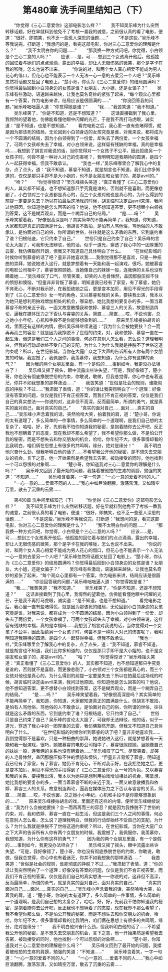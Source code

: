 # 　　第480章 洗手间里结知己（下）
　　“你觉得《三心二意爱你》这部电影怎么样？”
　　我不知吴乐峰为什么突然转移话题，好在早就料到他免不了考核一番我的诚意，之前很认真的看了电影，便道：“很好，即搞笑，也不乏一些惹人深思的话题……”
　　“不是这些，”吴乐峰不等我说完，打断道：“我想问的是，看完这部电影，你对三心二意爱你的理解是什么？”
　　“我不太明白你的问题……”
　　“那我换一种方式问吧，你觉得，小白领是个三心二意的人吗？”
　　应该……是，可……想到三个女孩离开他后，他孤独的回忆着与她们的点点滴滴，露出的幸福，却让人无限伤感的微笑，那个是字卡在我的喉咙，怎么也说不出来。
　　“你说的对，和两个女人真心相爱不能成为男人花心的借口，但花心也不能表示一个人无法一心一意的去爱另一个人吧？”吴乐峰忽然将话题又扯回了电影上，“楚小哥，你认为《三心二意爱你》的结局圆满吗？你觉得最后回到小白领身边的女孩是谁？女朋友，大小姐，还是女骗子？”
　　吴乐峰有些激动，语速越来越快，让我也莫名奇妙的紧张了起来，“每个观众心里都有一个答案，作为电影来讲，结局应该是很圆满的……”
　　“你没回答我的问题，”吴乐峰咄咄逼人道：“你觉得她是谁？”
　　“我……”我苦笑道：“我不知道。”
　　吴乐峰笑了，“你是不知道，还是不想知道？”
　　这话直接戳到了我心里，我愕然的望着他，仿佛能看懂他眼中闪耀的光芒，于是我不再打马虎眼，诚实道：“是不知道，也是不想知道。”
　　看完电影之后，我心里一直有些堵得慌，就是因为那该死的结局，无论回到小白领身边的女孩究竟是谁，对我来说，都将成为一个不圆满的结局，因为小白领得到了一份爱，却失去了两份爱，一个女孩幸福了，可两个女孩却失去了幸福，对小白领来说，这样留有残缺的幸福，真的是幸福吗……我想到了胡言对我说的话，当你觉得对一个女孩子不公平，因此拒绝另一个女孩子时，何尝不是一种对人对己的伤害呢？，我明明知道我期待的圆满，是四个人一起获得幸福，但我不敢承认。
　　“我也一样，”吴乐峰哪里会了解我心中的复杂，点了点头，道：“我不知道，慕睿不知道，就是胡言也不知道，我们比你多知道的，仅仅是那只手即不是大小姐的，也不是女朋友和女骗子的，那是avril的。”
　　“哈？”
　　“你觉得惊讶？”吴乐峰摇头笑道：“真正看懂了《三心二意爱你》的人，其实都不知道，也不想知道那只手究竟是谁的，否则就不是喜剧，而更像悲剧了，小白领对三个女孩都是真心的，而三个女孩对他也是真心的，为什么得到的前提一定要是失去？所以在拍最后这场戏的时候，胡言临时决定由avril来演，我问过他原因，你知道他是怎么回答的吗？他说，他不想知道答案，更不想替小白领找到答案，这不是糊弄观众，而是一个糊弄自己的结局。”
　　“是……吗？”
　　吴乐峰笑望着我，“好像很高深是吗？其实简单的不能再简单了，我知道，你知道，大家都知道真正的圆满是什么，但胡言不敢拍，是怕有人骂他俗，骂他俗的人不敢承认，是怕面对自己的俗，你所谓的世俗，往往就是这么矛盾的东西，它到底约束了谁？归根结底，它只约束了自己。”
　　世俗只是自己约束了自己？吴乐峰的言论太大胆了，可我却无法辩驳，他的话，似乎一道光，穿透了我心中的一团厚重的云雾，我仿佛豁然开朗，但我又不知道自己具体明白了什么。
　　“在世纪影城的时候你听到慕睿的话了吧？童非非她喜欢我……我倒觉得那不是喜欢，只是一种扭曲的崇拜，她说她进入这行，就是梦想着有一天能和我一起演戏，很巧，她被慕睿的电影公司相中了，慕睿很照顾她，当她像自己的妹妹一般，连我俩的关系也没有瞒着她……”吴乐峰叹了口气，尽管笑着，却笑的人毛骨悚然，盖因那股压抑不住的愤怒和懊恼，“但童非非背叛了慕睿，明知道我已经有了家室，有了慕睿，她仍不肯死心，不断对我示好，在我拒绝她之后，更是变本加厉，用见不得光的手段得到了《三心二意爱你》女一号的角色，又以慕睿和我的关系，要挟我出演，我本以为她只是想利用拍戏增加相处的机会，哪呈想，她比我想的要复杂的多，一面当着慕睿不断的亲近于我，一面又故意散播我和依婷、慕睿三人的关系，故意制造舆论，逼我在媒体压力之下否认与睿睿的关系，简直……简直……哎，不说也罢，总之她小小年纪，心机和手段不是你能够想象到的……”
　　原来吴乐峰接拍胡言的戏，里面还有这样的内情，便听吴乐峰继续说道：“我为什么会被她要挟？会一而再再而三的容忍？就是因为我挣脱不了世俗的约束，对，我和依婷、慕睿一直在一起生活，但这是我们三个人之间的事情，何必在意别人怎么看，怎么说？道理我明白，但我的行动却始终不受自己的支配，为什么？为什么我就是挣脱不了世俗这道约束呢？所以，在世纪影城，当你在大庭广众之下大声的告诉所有人你有两个女朋友的时候，我震撼了，我佩服你，我羡慕你，我想知道，为什么你有这样的勇气？”
　　因为我的两个女朋友里面，有一个是假的……事到如今，我更没办法坦白了！
　　吴乐峰又摇了摇头，眼中流露出些许失望，“可是，我好像错了，楚小哥，你也没有彻底挣脱世俗的约束，你敢说，敢做，但我总觉得，你心中也有着迷茫，你并不如我想象的那样潇洒……”
　　我苦笑道：“世俗是社会的规则，谁能彻底的挣脱？不过……”我肃起了表情，道：“你的话让我突然明白了一个道理：好像没有答案的问题，仅仅是我们不肯正视答案，而我们不肯正视的答案，仅仅是我们自己的真实想法——你说的对，这非但不高深，反而最简单，所谓的勇气，就是真实的面对自己，面对真实的自己。”
　　“真实的面对自己……面对……真实的自己……”吴乐峰小声念着我的话，突然哈哈大笑，拍着我的肩，道：“楚小哥，你说的太有道理了，多么简单的一件事情，多么简单的一个道理啊，是我们自己想的太复杂了，哈哈，好，好，先前我不怕你知道我的秘密，是抱着随你去公开吧，反正我也不想瞒着了的态度，现在我却不那么希望了，我不希望你那么做，不是怕公开我的秘密，而是不想失去和你交朋友的机会，哈哈，你年纪不大，很多事情却看的比我明白，咱们俩在思想上有很多的共鸣啊，缘分，绝对是缘分！”
　　我不明白他兴奋什么劲，但我听明白他的话了……不希望我公开他的秘密，是不想失去交朋友的机会，言下之意，他一开始果然是希望我去告密，被动接受的同时，他也找到一个可以怨恨的对象啊……
　　“楚小哥，你知道我对三心二意爱你的理解是什么吗？”
　　吴乐峰又回到了最开始的问题，我揉着被他拍的生疼的肩膀，勉强的笑道：“不知道……”
　　吴乐峰含着笑，一字一句道：“一心一意的爱着不同的人。”
　　“一心一意的……爱着不同的人……”我心中如巨浪翻腾，激荡澎湃，又如晴空万里，散去了沉重的云雾……

　　第480章 洗手间里结知己（下）
　　“你觉得《三心二意爱你》这部电影怎么样？”
　　我不知吴乐峰为什么突然转移话题，好在早就料到他免不了考核一番我的诚意，之前很认真的看了电影，便道：“很好，即搞笑，也不乏一些惹人深思的话题……”
　　“不是这些，”吴乐峰不等我说完，打断道：“我想问的是，看完这部电影，你对三心二意爱你的理解是什么？”
　　“我不太明白你的问题……”
　　“那我换一种方式问吧，你觉得，小白领是个三心二意的人吗？”
　　应该……是，可……想到三个女孩离开他后，他孤独的回忆着与她们的点点滴滴，露出的幸福，却让人无限伤感的微笑，那个是字卡在我的喉咙，怎么也说不出来。
　　“你说的对，和两个女人真心相爱不能成为男人花心的借口，但花心也不能表示一个人无法一心一意的去爱另一个人吧？”吴乐峰忽然将话题又扯回了电影上，“楚小哥，你认为《三心二意爱你》的结局圆满吗？你觉得最后回到小白领身边的女孩是谁？女朋友，大小姐，还是女骗子？”
　　吴乐峰有些激动，语速越来越快，让我也莫名奇妙的紧张了起来，“每个观众心里都有一个答案，作为电影来讲，结局应该是很圆满的……”
　　“你没回答我的问题，”吴乐峰咄咄逼人道：“你觉得她是谁？”
　　“我……”我苦笑道：“我不知道。”
　　吴乐峰笑了，“你是不知道，还是不想知道？”
　　这话直接戳到了我心里，我愕然的望着他，仿佛能看懂他眼中闪耀的光芒，于是我不再打马虎眼，诚实道：“是不知道，也是不想知道。”
　　看完电影之后，我心里一直有些堵得慌，就是因为那该死的结局，无论回到小白领身边的女孩究竟是谁，对我来说，都将成为一个不圆满的结局，因为小白领得到了一份爱，却失去了两份爱，一个女孩幸福了，可两个女孩却失去了幸福，对小白领来说，这样留有残缺的幸福，真的是幸福吗……我想到了胡言对我说的话，当你觉得对一个女孩子不公平，因此拒绝另一个女孩子时，何尝不是一种对人对己的伤害呢？，我明明知道我期待的圆满，是四个人一起获得幸福，但我不敢承认。
　　“我也一样，”吴乐峰哪里会了解我心中的复杂，点了点头，道：“我不知道，慕睿不知道，就是胡言也不知道，我们比你多知道的，仅仅是那只手即不是大小姐的，也不是女朋友和女骗子的，那是avril的。”
　　“哈？”
　　“你觉得惊讶？”吴乐峰摇头笑道：“真正看懂了《三心二意爱你》的人，其实都不知道，也不想知道那只手究竟是谁的，否则就不是喜剧，而更像悲剧了，小白领对三个女孩都是真心的，而三个女孩对他也是真心的，为什么得到的前提一定要是失去？所以在拍最后这场戏的时候，胡言临时决定由avril来演，我问过他原因，你知道他是怎么回答的吗？他说，他不想知道答案，更不想替小白领找到答案，这不是糊弄观众，而是一个糊弄自己的结局。”
　　“是……吗？”
　　吴乐峰笑望着我，“好像很高深是吗？其实简单的不能再简单了，我知道，你知道，大家都知道真正的圆满是什么，但胡言不敢拍，是怕有人骂他俗，骂他俗的人不敢承认，是怕面对自己的俗，你所谓的世俗，往往就是这么矛盾的东西，它到底约束了谁？归根结底，它只约束了自己。”
　　世俗只是自己约束了自己？吴乐峰的言论太大胆了，可我却无法辩驳，他的话，似乎一道光，穿透了我心中的一团厚重的云雾，我仿佛豁然开朗，但我又不知道自己具体明白了什么。
　　“在世纪影城的时候你听到慕睿的话了吧？童非非她喜欢我……我倒觉得那不是喜欢，只是一种扭曲的崇拜，她说她进入这行，就是梦想着有一天能和我一起演戏，很巧，她被慕睿的电影公司相中了，慕睿很照顾她，当她像自己的妹妹一般，连我俩的关系也没有瞒着她……”吴乐峰叹了口气，尽管笑着，却笑的人毛骨悚然，盖因那股压抑不住的愤怒和懊恼，“但童非非背叛了慕睿，明知道我已经有了家室，有了慕睿，她仍不肯死心，不断对我示好，在我拒绝她之后，更是变本加厉，用见不得光的手段得到了《三心二意爱你》女一号的角色，又以慕睿和我的关系，要挟我出演，我本以为她只是想利用拍戏增加相处的机会，哪呈想，她比我想的要复杂的多，一面当着慕睿不断的亲近于我，一面又故意散播我和依婷、慕睿三人的关系，故意制造舆论，逼我在媒体压力之下否认与睿睿的关系，简直……简直……哎，不说也罢，总之她小小年纪，心机和手段不是你能够想象到的……”
　　原来吴乐峰接拍胡言的戏，里面还有这样的内情，便听吴乐峰继续说道：“我为什么会被她要挟？会一而再再而三的容忍？就是因为我挣脱不了世俗的约束，对，我和依婷、慕睿一直在一起生活，但这是我们三个人之间的事情，何必在意别人怎么看，怎么说？道理我明白，但我的行动却始终不受自己的支配，为什么？为什么我就是挣脱不了世俗这道约束呢？所以，在世纪影城，当你在大庭广众之下大声的告诉所有人你有两个女朋友的时候，我震撼了，我佩服你，我羡慕你，我想知道，为什么你有这样的勇气？”
　　因为我的两个女朋友里面，有一个是假的……事到如今，我更没办法坦白了！
　　吴乐峰又摇了摇头，眼中流露出些许失望，“可是，我好像错了，楚小哥，你也没有彻底挣脱世俗的约束，你敢说，敢做，但我总觉得，你心中也有着迷茫，你并不如我想象的那样潇洒……”
　　我苦笑道：“世俗是社会的规则，谁能彻底的挣脱？不过……”我肃起了表情，道：“你的话让我突然明白了一个道理：好像没有答案的问题，仅仅是我们不肯正视答案，而我们不肯正视的答案，仅仅是我们自己的真实想法——你说的对，这非但不高深，反而最简单，所谓的勇气，就是真实的面对自己，面对真实的自己。”
　　“真实的面对自己……面对……真实的自己……”吴乐峰小声念着我的话，突然哈哈大笑，拍着我的肩，道：“楚小哥，你说的太有道理了，多么简单的一件事情，多么简单的一个道理啊，是我们自己想的太复杂了，哈哈，好，好，先前我不怕你知道我的秘密，是抱着随你去公开吧，反正我也不想瞒着了的态度，现在我却不那么希望了，我不希望你那么做，不是怕公开我的秘密，而是不想失去和你交朋友的机会，哈哈，你年纪不大，很多事情却看的比我明白，咱们俩在思想上有很多的共鸣啊，缘分，绝对是缘分！”
　　我不明白他兴奋什么劲，但我听明白他的话了……不希望我公开他的秘密，是不想失去交朋友的机会，言下之意，他一开始果然是希望我去告密，被动接受的同时，他也找到一个可以怨恨的对象啊……
　　“楚小哥，你知道我对三心二意爱你的理解是什么吗？”
　　吴乐峰又回到了最开始的问题，我揉着被他拍的生疼的肩膀，勉强的笑道：“不知道……”
　　吴乐峰含着笑，一字一句道：“一心一意的爱着不同的人。”
　　“一心一意的……爱着不同的人……”我心中如巨浪翻腾，激荡澎湃，又如晴空万里，散去了沉重的云雾……
